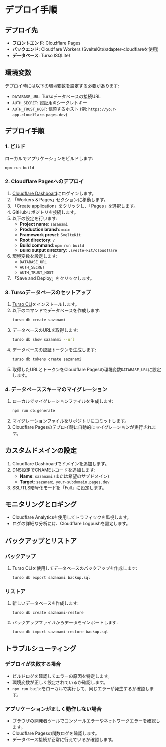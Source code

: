 # デプロイ手順

## デプロイ先

- **フロントエンド**: Cloudflare Pages
- **バックエンド**: Cloudflare Workers (SvelteKitのadapter-cloudflareを使用)
- **データベース**: Turso (SQLite)

## 環境変数

デプロイ時には以下の環境変数を設定する必要があります:

- `DATABASE_URL`: Tursoデータベースの接続URL
- `AUTH_SECRET`: 認証用のシークレトキー
- `AUTH_TRUST_HOST`: 信頼するホスト (例: `https://your-app.cloudflare.pages.dev`)

## デプロイ手順

### 1. ビルド

ローカルでアプリケーションをビルドします:

```bash
npm run build
```

### 2. Cloudflare Pagesへのデプロイ

1. [Cloudflare Dashboard](https://dash.cloudflare.com/)にログインします。
2. 「Workers & Pages」セクションに移動します。
3. 「Create application」をクリックし、「Pages」を選択します。
4. GitHubリポジトリを接続します。
5. 以下の設定を行います:
   - **Project name**: `sazanami`
   - **Production branch**: `main`
   - **Framework preset**: `SvelteKit`
   - **Root directory**: `/`
   - **Build command**: `npm run build`
   - **Build output directory**: `.svelte-kit/cloudflare`
6. 環境変数を設定します:
   - `DATABASE_URL`
   - `AUTH_SECRET`
   - `AUTH_TRUST_HOST`
7. 「Save and Deploy」をクリックします。

### 3. Tursoデータベースのセットアップ

1. [Turso CLI](https://docs.turso.tech/reference/turso-cli)をインストールします。
2. 以下のコマンドでデータベースを作成します:
   ```bash
   turso db create sazanami
   ```
3. データベースのURLを取得します:
   ```bash
   turso db show sazanami --url
   ```
4. データベースの認証トークンを生成します:
   ```bash
   turso db tokens create sazanami
   ```
5. 取得したURLとトークンをCloudflare Pagesの環境変数`DATABASE_URL`に設定します。

### 4. データベーススキーマのマイグレーション

1. ローカルでマイグレーションファイルを生成します:
   ```bash
   npm run db:generate
   ```
2. マイグレーションファイルをリポジトリにコミットします。
3. Cloudflare Pagesのデプロイ時に自動的にマイグレーションが実行されます。

## カスタムドメインの設定

1. Cloudflare Dashboardでドメインを追加します。
2. DNS設定でCNAMEレコードを追加します:
   - **Name**: `sazanami` (または希望のサブドメイン)
   - **Target**: `sazanami.your-subdomain.pages.dev`
3. SSL/TLS暗号化モードを「Full」に設定します。

## モニタリングとロギング

- Cloudflare Analyticsを使用してトラフィックを監視します。
- ログの詳細な分析には、Cloudflare Logpushを設定します。

## バックアップとリストア

### バックアップ

1. Turso CLIを使用してデータベースのバックアップを作成します:
   ```bash
   turso db export sazanami backup.sql
   ```

### リストア

1. 新しいデータベースを作成します:
   ```bash
   turso db create sazanami-restore
   ```
2. バックアップファイルからデータをインポートします:
   ```bash
   turso db import sazanami-restore backup.sql
   ```

## トラブルシューティング

### デプロイが失敗する場合

- ビルドログを確認してエラーの原因を特定します。
- 環境変数が正しく設定されているか確認します。
- `npm run build`をローカルで実行して、同じエラーが発生するか確認します。

### アプリケーションが正しく動作しない場合

- ブラウザの開発者ツールでコンソールエラーやネットワークエラーを確認します。
- Cloudflare Pagesの関数ログを確認します。
- データベース接続が正常に行えているか確認します。